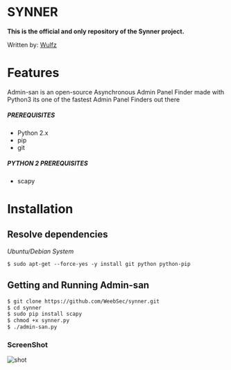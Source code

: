 # SYNNER
**This is the official and only repository of the Synner project.**

Written by: [Wulfz](https://github.com/Axua)

# Features
Admin-san is an open-source Asynchronous Admin Panel Finder made with Python3
its one of the fastest Admin Panel Finders out there


##### PREREQUISITES
* Python 2.x 
* pip
* git

##### PYTHON 2 PREREQUISITES
* scapy

# Installation
## Resolve dependencies
*Ubuntu/Debian System*
```
$ sudo apt-get --force-yes -y install git python python-pip
```

## Getting and Running Admin-san
```sh
$ git clone https://github.com/WeebSec/synner.git
$ cd synner
$ sudo pip install scapy
$ chmod +x synner.py
$ ./admin-san.py
```

### ScreenShot
![shot](https://github.com/WeebSec/synner/blob/master/img.png)
